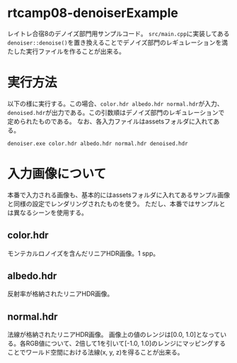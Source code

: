 # rtcamp08-denoiserExample
レイトレ合宿8のデノイズ部門用サンプルコード。
`src/main.cpp`に実装してある`denoiser::denoise()`を置き換えることでデノイズ部門のレギュレーションを満たした実行ファイルを作ることが出来る。

# 実行方法
以下の様に実行する。この場合、`color.hdr albedo.hdr normal.hdr`が入力、`denoised.hdr`が出力である。この引数順はデノイズ部門のレギュレーションで定められたものである。
なお、各入力ファイルはassetsフォルダに入れてある。

`denoiser.exe color.hdr albedo.hdr normal.hdr denoised.hdr`

# 入力画像について
本番で入力される画像も、基本的にはassetsフォルダに入れてあるサンプル画像と同様の設定でレンダリングされたものを使う。
ただし、本番ではサンプルとは異なるシーンを使用する。

## color.hdr
モンテカルロノイズを含んだリニアHDR画像。1 spp。

## albedo.hdr
反射率が格納されたリニアHDR画像。

## normal.hdr
法線が格納されたリニアHDR画像。
画像上の値のレンジは[0.0, 1.0]となっている。各RGB値について、2倍して1を引いて[-1.0, 1.0]のレンジにマッピングすることでワールド空間における法線(x, y, z)を得ることが出来る。
